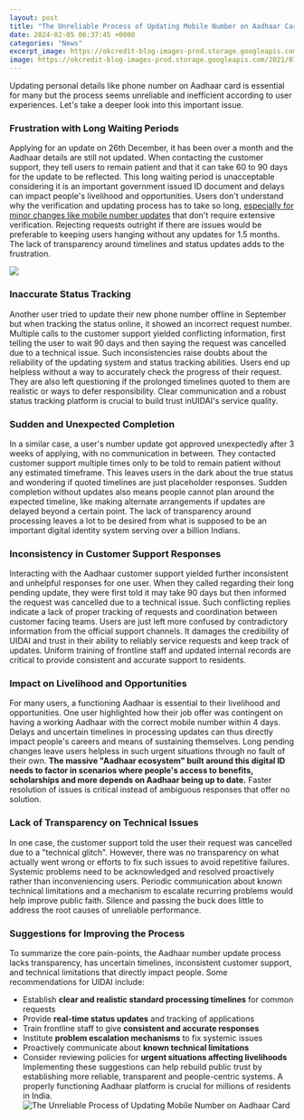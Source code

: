 ```yaml
---
layout: post
title: "The Unreliable Process of Updating Mobile Number on Aadhaar Card"
date: 2024-02-05 06:37:45 +0000
categories: "News"
excerpt_image: https://okcredit-blog-images-prod.storage.googleapis.com/2021/01/aadharnew4.jpg
image: https://okcredit-blog-images-prod.storage.googleapis.com/2021/01/aadharnew4.jpg
---
```


Updating personal details like phone number on Aadhaar card is essential for many but the process seems unreliable and inefficient according to user experiences. Let's take a deeper look into this important issue.
### Frustration with Long Waiting Periods   
Applying for an update on 26th December, it has been over a month and the Aadhaar details are still not updated. When contacting the customer support, they tell users to remain patient and that it can take 60 to 90 days for the update to be reflected. This long waiting period is unacceptable considering it is an important government issued ID document and delays can impact people's livelihood and opportunities. 
Users don't understand why the verification and updating process has to take so long, [especially for minor changes like mobile number updates](https://fistore.mysenprints.com/collection/ake) that don't require extensive verification. Rejecting requests outright if there are issues would be preferable to keeping users hanging without any updates for 1.5 months. The lack of transparency around timelines and status updates adds to the frustration.

![](https://static.india.com/wp-content/uploads/2021/07/How-to-update-number-on-aadhar.jpg)
### Inaccurate Status Tracking 
Another user tried to update their new phone number offline in September but when tracking the status online, it showed an incorrect request number. Multiple calls to the customer support yielded conflicting information, first telling the user to wait 90 days and then saying the request was cancelled due to a technical issue. Such inconsistencies raise doubts about the reliability of the updating system and status tracking abilities. 
Users end up helpless without a way to accurately check the progress of their request. They are also left questioning if the prolonged timelines quoted to them are realistic or ways to defer responsibility. Clear communication and a robust status tracking platform is crucial to build trust inUIDAI's service quality.
### Sudden and Unexpected Completion
In a similar case, a user's number update got approved unexpectedly after 3 weeks of applying, with no communication in between. They contacted customer support multiple times only to be told to remain patient without any estimated timeframe. This leaves users in the dark about the true status and wondering if quoted timelines are just placeholder responses. 
Sudden completion without updates also means people cannot plan around the expected timeline, like making alternate arrangements if updates are delayed beyond a certain point. The lack of transparency around processing leaves a lot to be desired from what is supposed to be an important digital identity system serving over a billion Indians.
### Inconsistency in Customer Support Responses  
Interacting with the Aadhaar customer support yielded further inconsistent and unhelpful responses for one user. When they called regarding their long pending update, they were first told it may take 90 days but then informed the request was cancelled due to a technical issue. Such conflicting replies indicate a lack of proper tracking of requests and coordination between customer facing teams.
Users are just left more confused by contradictory information from the official support channels. It damages the credibility of UIDAI and trust in their ability to reliably service requests and keep track of updates. Uniform training of frontline staff and updated internal records are critical to provide consistent and accurate support to residents.
### Impact on Livelihood and Opportunities
For many users, a functioning Aadhaar is essential to their livelihood and opportunities. One user highlighted how their job offer was contingent on having a working Aadhaar with the correct mobile number within 4 days. Delays and uncertain timelines in processing updates can thus directly impact people's careers and means of sustaining themselves. 
Long pending changes leave users helpless in such urgent situations through no fault of their own. **The massive "Aadhaar ecosystem" built around this digital ID needs to factor in scenarios where people's access to benefits, scholarships and more depends on Aadhaar being up to date.** Faster resolution of issues is critical instead of ambiguous responses that offer no solution.
### Lack of Transparency on Technical Issues
In one case, the customer support told the user their request was cancelled due to a "technical glitch". However, there was no transparency on what actually went wrong or efforts to fix such issues to avoid repetitive failures. 
Systemic problems need to be acknowledged and resolved proactively rather than inconveniencing users. Periodic communication about known technical limitations and a mechanism to escalate recurring problems would help improve public faith. Silence and passing the buck does little to address the root causes of unreliable performance.
### Suggestions for Improving the Process 
To summarize the core pain-points, the Aadhaar number update process lacks transparency, has uncertain timelines, inconsistent customer support, and technical limitations that directly impact people. 
Some recommendations for UIDAI include:
- Establish **clear and realistic standard processing timelines** for common requests
- Provide **real-time status updates** and tracking of applications 
- Train frontline staff to give **consistent and accurate responses**
- Institute **problem escalation mechanisms** to fix systemic issues
- Proactively communicate about **known technical limitations**
- Consider reviewing policies for **urgent situations affecting livelihoods**
Implementing these suggestions can help rebuild public trust by establishing more reliable, transparent and people-centric systems. A properly functioning Aadhaar platform is crucial for millions of residents in India.
![The Unreliable Process of Updating Mobile Number on Aadhaar Card](https://okcredit-blog-images-prod.storage.googleapis.com/2021/01/aadharnew4.jpg)